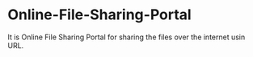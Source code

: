 # Online-File-Sharing-Portal
It is Online File Sharing Portal for sharing the files over the internet usin URL.
